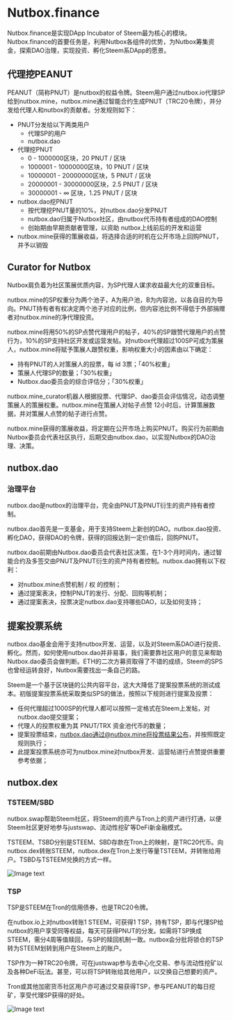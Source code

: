 # Nutbox.finance

Nutbox.finance是实现DApp Incubator of Steem最为核心的模块。Nutbox.finance的首要任务是，利用Nutbox各组件的优势，为Nutbox筹集资金，探索DAO治理，实现投资、孵化Steem系DApp的愿景。

## 代理挖PEANUT

PEANUT（简称PNUT）是nutbox的权益令牌。Steem用户通过nutbox.io代理SP给到nutbox.mine，nutbox.mine通过智能合约生成PNUT（TRC20令牌），并分发给代理人和nutbox的贡献者。分发规则如下：

* PNUT分发给以下两类用户
    * 代理SP的用户
    * nutbox.dao   
* 代理挖PNUT
    * 0 - 1000000区块，20 PNUT / 区块
    * 1000001 - 10000000区块，10 PNUT / 区块    
    * 10000001 - 20000000区块，5 PNUT / 区块  
    * 20000001 - 30000000区块，2.5 PNUT / 区块 
    * 30000001 - ∞ 区块，1.25 PNUT / 区块   
* nutbox.dao挖PNUT
    * 按代理挖PNUT量的10%，对nutbox.dao分发PNUT
    * nutbox.dao归属于Nutbox社区，由nutbox代币持有者组成的DAO控制
    * 创始期由早期贡献者管理，以资助 nutbox上线前后的开发和运营     
* nutbox.mine获得的策展收益，将选择合适的时机在公开市场上回购PNUT，并予以销毁

## Curator for Nutbox

Nutbox肩负着为社区策展优质内容，为SP代理人谋求收益最大化的双重目标。

nutbox.mine的SP权重分为两个池子，A为用户池，B为内容池，以各自目的为导向。PNUT持有者有权决定两个池子对应的比例，但内容池比例不得低于外部捐赠者对nutbox.mine的净代理投资。

nutbox.mine将用50%的SP点赞代理用户的帖子，40%的SP跟赞代理用户的点赞行为，10%的SP支持社区开发或运营发帖。对nutbox代理超过100SP可成为策展人，nutbox.mine将赋予策展人跟赞权重，影响权重大小的因素由以下确定：

* 持有PNUT的人对策展人的投票，每 id 3票；「40%权重」
* 策展人代理SP的数量；「30%权重」
* Nutbox.dao委员会的综合评估分；「30%权重」

nutbox.mine_curator机器人根据投票、代理SP、dao委员会评估情况，动态调整策展人的策展权重。nutbox.mine在策展人对帖子点赞 12小时后，计算策展数据，并对策展人点赞的帖子进行点赞。

nutbox.mine获得的策展收益，将定期在公开市场上购买PNUT。购买行为前期由Nutbox委员会代表社区执行，后期交由nutbox.dao，以实现Nutbox的DAO治理、决策。

## nutbox.dao

### 治理平台

nutbox.dao是nutbox的治理平台，完全由PNUT及PNUT衍生的资产持有者控制。

nutbox.dao首先是一支基金，用于支持Steem上新创的DAO。nutbox.dao投资、孵化DAO，获得DAO的令牌，获得的回报达到一定价值后，回购PNUT。

nutbox.dao前期由Nutbox.dao委员会代表社区决策，在1-3个月时间内，通过智能合约及多签交由PNUT及PNUT衍生的资产持有者控制。nutbox.dao拥有以下权利：

* 对nutbox.mine点赞机制 / 权 的控制；
* 通过提案表决，控制PNUT的发行、分配、回购等机制；
* 通过提案表决，投票决定nutbox.dao支持哪些DAO，以及如何支持；

## 提案投票系统

nutbox.dao基金会用于支持nutbox开发、运营，以及对Steem系DAO进行投资、孵化。然而，如何使用nutbox.dao并非易事，我们需要靠社区用户的意见来帮助Nutbox.dao委员会做判断。ETH的二次方募资取得了不错的成绩，Steem的SPS也曾经运转良好，Nutbox需要找出一条自己的路。

Steem是一个基于区块链的公共内容平台，这大大降低了提案投票系统的测试成本。初版提案投票系统采取类似SPS的做法，按照以下规则进行提案及投票：

* 任何代理超过1000SP的代理人都可以按照一定格式在Steem上发帖，对nutbox.dao提交提案；
* 代理人的投票权重为其 PNUT/TRX 资金池代币的数量；
* 提案投票结束，nutbox.dao通过@nutbox.mine将投票结果公布，并按照既定规则执行；
* 此提案投票系统亦可为nutbox.mine对nutbox开发、运营帖进行点赞提供重要参考依据；

## nutbox.dex

### TSTEEM/SBD

nutbox.swap帮助Steem社区，将Steem的资产与Tron上的资产进行打通，以便Steem社区更好地参与justswap、流动性挖矿等DeFi新金融模式。

TSTEEM、TSBD分别是STEEM、SBD存款在Tron上的映射，是TRC20代币。向nutbox.dex转账STEEM，nutbox.dex在Tron上发行等量TSTEEM，并转账给用户。TSBD与TSTEEM兑换的方式一样。

![Image text](http://wherein.mobi/wp-content/uploads/2020/10/tsteem-swap.png)

### TSP

TSP是STEEM在Tron的信用债券，也是TRC20令牌。

在nutbox.io上对nutbox转账1 STEEM，可获得1 TSP，持有TSP，即与代理SP给nutbox的用户享受同等权益，每天可获得PNUT的分发。如需将TSP换成STEEM，需分4周等值赎回，与SP的赎回机制一致。nutbox会分批将锁仓的TSP转为STEEM划转到用户在Steem上的账户。

TSP作为一种TRC20令牌，可在justswap参与去中心化交易、参与流动性挖矿以及各种DeFi玩法。甚至，可以将TSP转账给其他用户，以交换自己想要的资产。

Tron或其他加密货币社区用户亦可通过交易获得TSP，参与PEANUT的每日挖矿，享受代理SP获得的好处。

![Image text](http://wherein.mobi/wp-content/uploads/2020/11/tsp.png)
